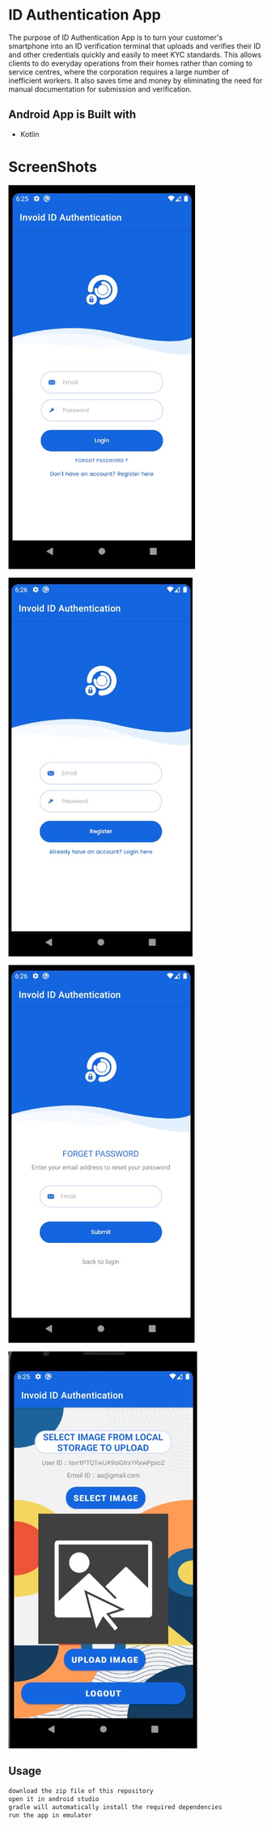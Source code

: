# ID Authentication App

The purpose of ID Authentication App is to turn your customer's smartphone into an ID verification terminal that uploads and verifies their ID and other credentials quickly and easily to meet KYC standards. 
This allows clients to do everyday operations from their homes rather than coming to service centres, 
where the corporation requires a large number of inefficient workers. 
It also saves time and money by eliminating the need for manual documentation for submission and verification.

## Android App is Built with 
- Kotlin

# ScreenShots
![Login](https://github.com/code2me/Invoid/blob/main/img/loginActivity.jpg?raw=true)

![Register](https://github.com/code2me/Invoid/blob/main/img/RegisterActivity.jpg?raw=true)

![Reset Password](https://github.com/code2me/Invoid/blob/main/img/resetPassword.jpg?raw=true)

![Main Screen](https://github.com/code2me/Invoid/blob/main/img/mainScreen.jpg?raw=true)

## Usage
```
download the zip file of this repository
open it in android studio
gradle will automatically install the required dependencies 
run the app in emulator
```

